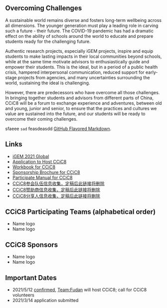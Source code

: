 ## Overcoming Challenges

A sustainable world remains diverse and fosters long-term wellbeing across all dimensions. The younger generation must play a leading role in carving such a future - their future. The COVID-19 pandemic has had a dramatic effect on the ability of schools around the world to educate and prepare students ready for the challenging future.

Authentic research projects, especially iGEM projects, inspire and equip students to make lasting impacts in their local communities beyond schools, while at the same time motivate advisors to enthusiastically guide and empower their students. This is the ideal, but in a period of a public health crisis, hampered interpersonal communication, reduced support for early-stage projects from agencies, and many uncertainties surrounding the world, sustaining the ideal is challenging.
 
However, there are predecessors who have overcome all those challenges. In bringing together students and advisors from different parts of China, CCiC8 will be a forum to exchange experience and adventures, between old and young, junior and senior, to ensure that the practices and cultures we value are sustained into the future, and our students will be ready to overcome their coming challenges.

sfaeee ```sad``` feasdeasdd [GitHub Flavored Markdown](https://guides.github.com/features/mastering-markdown/).

## Links
- [iGEM 2021 Global](igem2021global.slack.com)
- [Application to Host CCiC8](https://shimo.im/docs/osqPvsJl3IcnSFlF/)
- [Workbook for CCiC8](https://shimo.im/docs/r2SSnM80etAyLTP1/)
- [Sponsorship Brochure for CCiC8](https://shimo.im/docs/yaWIlYCmSN4ahjwu/)
- [Participate Manual for CCiC8](https://a.b.c)
- [CCiC8参会队伍信息收集，定稿后此链接将删除](https://a.b.c)
- [CCiC8赞助商信息收集，定稿后此链接将删除](https://a.b.c)
- [CCiC8分享人信息收集，定稿后此链接将删除](https://a.b.c)

## CCiC8 Participating Teams (alphabetical order)
- Name logo
- Name logo

## CCiC8 Sponsors
- Name logo
- Name logo

## Important Dates
- 2021/5/12 [confirmed](https://mp.weixin.qq.com/s/LYhkFu_zWy_HawdHUh7pHw), [Team:Fudan](https://2020.igem.org/Team:Fudan) will host CCiC8; call for CCiC8 volunteers
- 2021/3/14 application submitted
